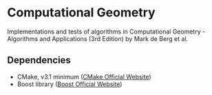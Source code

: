 # Computational Geometry
Implementations and tests of algorithms in Computational Geometry - Algorithms and Applications (3rd Edition) by Mark de Berg et al.

## Dependencies ##
* CMake, v3.1 minimum ([CMake Official Website](cmake.org))
* Boost library ([Boost Official Website](boost.org))
  
